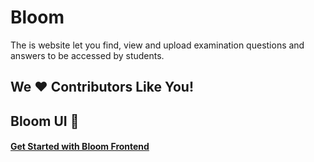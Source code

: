 # Bloom
The is website let you find, view and upload examination questions and answers to be accessed by students.

## We :heart: Contributors Like You!

## Bloom UI :blue_heart:
#### [Get Started with Bloom Frontend](https://github.com/Developer-Student-Club/Bloom/blob/main/Frontend.md)
